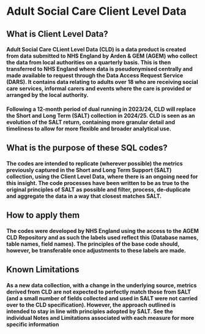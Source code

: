 # Adult Social Care Client Level Data

## What is Client Level Data?

#### Adult Social Care CLient Level  Data (CLD) is a data product is created from data submitted to NHS England by Arden & GEM (AGEM) who collect the data from local authorities on a quarterly basis. This is then transferred to NHS England where data is pseudonymised centrally and made available to request through the Data Access Request Service (DARS). It contains data relating to adults over 18 who are receiving social care services, informal carers and events where the care is provided or arranged by the local authority. 


#### Following a 12-month period of dual running in 2023/24, CLD will replace the Short and Long Term (SALT) collection in 2024/25. CLD is seen as an evolution of the SALT return, containing more granular detail and timeliness to allow for more flexible and broader analytical use.


## What is the purpose of these SQL codes?

#### The codes are intended to replicate (wherever possible) the metrics previously captured in the Short and Long Term Support (SALT) collection, using the Client Level Data, where there is an ongoing need for this insight. The code processes have been written to be as true to the original principles of SALT as possible and filter, process, de-duplicate and aggregate the data in a way that closest matches SALT.


## How to apply them

#### The codes were developed by NHS England using the access to the AGEM CLD Repository and as such the labels used reflect this (Database names, table names, field names). The principles of the base code should, however, be transferable once adjustments to these labels are made.


## Known Limitations

#### As a new data collection, with a change in the underlying source, metrics derived from CLD are not expected to perfectly match those from SALT (and a small number of fields collected and used in SALT were not carried over to the CLD specification). However, the approach outlined is intended to stay in line with principles adopted by SALT. See the individual Notes and Limitations associated with each measure for more specific information

